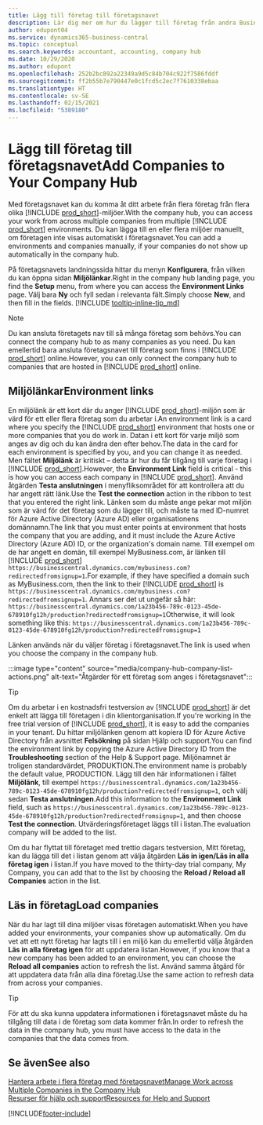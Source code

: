 ```yaml
---
title: Lägg till företag till företagsnavet
description: Lär dig mer om hur du lägger till företag från andra Business Central-miljöer till företagsnavet så att du kan hantera arbete i olika miljöer.
author: edupont04
ms.service: dynamics365-business-central
ms.topic: conceptual
ms.search.keywords: accountant, accounting, company hub
ms.date: 10/29/2020
ms.author: edupont
ms.openlocfilehash: 252b2bc892a22349a9d5c84b704c922f7586fddf
ms.sourcegitcommit: ff2b55b7e790447e0c1fcd5c2ec7f7610338ebaa
ms.translationtype: HT
ms.contentlocale: sv-SE
ms.lasthandoff: 02/15/2021
ms.locfileid: "5389180"
---
```

# <a name="add-companies-to-your-company-hub"></a><span data-ttu-id="c1984-103">Lägg till företag till företagsnavet</span><span class="sxs-lookup"><span data-stu-id="c1984-103">Add Companies to Your Company Hub</span></span>

<span data-ttu-id="c1984-104">Med företagsnavet kan du komma åt ditt arbete från flera företag från flera olika [!INCLUDE [prod_short](includes/prod_short.md)]-miljöer.</span><span class="sxs-lookup"><span data-stu-id="c1984-104">With the company hub, you can access your work from across multiple companies from multiple [!INCLUDE [prod_short](includes/prod_short.md)] environments.</span></span> <span data-ttu-id="c1984-105">Du kan lägga till en eller flera miljöer manuellt, om företagen inte visas automatiskt i företagsnavet.</span><span class="sxs-lookup"><span data-stu-id="c1984-105">You can add a environments and companies manually, if your companies do not show up automatically in the company hub.</span></span>  

<span data-ttu-id="c1984-106">På företagsnavets landningssida hittar du menyn **Konfigurera**, från vilken du kan öppna sidan **Miljölänkar**.</span><span class="sxs-lookup"><span data-stu-id="c1984-106">Right in the company hub landing page, you find the **Setup** menu, from where you can access the **Environment Links** page.</span></span> <span data-ttu-id="c1984-107">Välj bara **Ny** och fyll sedan i relevanta fält.</span><span class="sxs-lookup"><span data-stu-id="c1984-107">Simply choose **New**, and then fill in the fields.</span></span> [!INCLUDE [tooltip-inline-tip_md](includes/tooltip-inline-tip_md.md)]  

> [!NOTE]
> <span data-ttu-id="c1984-108">Du kan ansluta företagets nav till så många företag som behövs.</span><span class="sxs-lookup"><span data-stu-id="c1984-108">You can connect the company hub to as many companies as you need.</span></span> <span data-ttu-id="c1984-109">Du kan emellertid bara ansluta företagsnavet till företag som finns i [!INCLUDE [prod_short](includes/prod_short.md)] online.</span><span class="sxs-lookup"><span data-stu-id="c1984-109">However, you can only connect the company hub to companies that are hosted in [!INCLUDE [prod_short](includes/prod_short.md)] online.</span></span>

## <a name="environment-links"></a><span data-ttu-id="c1984-110">Miljölänkar</span><span class="sxs-lookup"><span data-stu-id="c1984-110">Environment links</span></span>

<span data-ttu-id="c1984-111">En miljölänk är ett kort där du anger [!INCLUDE [prod_short](includes/prod_short.md)]-miljön som är värd för ett eller flera företag som du arbetar i.</span><span class="sxs-lookup"><span data-stu-id="c1984-111">An environment link is a card where you specify the [!INCLUDE [prod_short](includes/prod_short.md)] environment that hosts one or more companies that you do work in.</span></span> <span data-ttu-id="c1984-112">Datan i ett kort för varje miljö som anges av dig och du kan ändra den efter behov.</span><span class="sxs-lookup"><span data-stu-id="c1984-112">The data in the card for each environment is specified by you, and you can change it as needed.</span></span> <span data-ttu-id="c1984-113">Men fältet **Miljölänk** är kritiskt – detta är hur du får tillgång till varje företag i [!INCLUDE [prod_short](includes/prod_short.md)].</span><span class="sxs-lookup"><span data-stu-id="c1984-113">However, the **Environment Link** field is critical - this is how you can access each company in [!INCLUDE [prod_short](includes/prod_short.md)].</span></span> <span data-ttu-id="c1984-114">Använd åtgärden **Testa anslutningen** i menyfliksområdet för att kontrollera att du har angett rätt länk.</span><span class="sxs-lookup"><span data-stu-id="c1984-114">Use the **Test the connection** action in the ribbon to test that you entered the right link.</span></span> <span data-ttu-id="c1984-115">Länken som du måste ange pekar mot miljön som är värd för det företag som du lägger till, och måste ta med ID-numret för Azure Active Directory (Azure AD) eller organisationens domännamn.</span><span class="sxs-lookup"><span data-stu-id="c1984-115">The link that you must enter points at environment that hosts the company that you are adding, and it must include the Azure Active Directory (Azure AD) ID, or the organization's domain name.</span></span> <span data-ttu-id="c1984-116">Till exempel om de har angett en domän, till exempel MyBusiness.com, är länken till [!INCLUDE [prod_short](includes/prod_short.md)] ```https://businesscentral.dynamics.com/mybusiness.com?redirectedfromsignup=1```.</span><span class="sxs-lookup"><span data-stu-id="c1984-116">For example, if they have specified a domain such as MyBusiness.com, then the link to their [!INCLUDE [prod_short](includes/prod_short.md)] is ```https://businesscentral.dynamics.com/mybusiness.com?redirectedfromsignup=1```.</span></span> <span data-ttu-id="c1984-117">Annars ser det ut ungefär så här: ```https://businesscentral.dynamics.com/1a23b456-789c-0123-45de-678910fg12h/production?redirectedfromsignup=1```</span><span class="sxs-lookup"><span data-stu-id="c1984-117">Otherwise, it will look something like this: ```https://businesscentral.dynamics.com/1a23b456-789c-0123-45de-678910fg12h/production?redirectedfromsignup=1```</span></span>  

<span data-ttu-id="c1984-118">Länken används när du väljer företag i företagsnavet.</span><span class="sxs-lookup"><span data-stu-id="c1984-118">The link is used when you choose the company in the company hub.</span></span>  

:::image type="content" source="media/company-hub-company-list-actions.png" alt-text="Åtgärder för ett företag som anges i företagsnavet":::

> [!TIP]
> <span data-ttu-id="c1984-120">Om du arbetar i en kostnadsfri testversion av [!INCLUDE [prod_short](includes/prod_short.md)] är det enkelt att lägga till företagen i din klientorganisation.</span><span class="sxs-lookup"><span data-stu-id="c1984-120">If you're working in the free trial version of [!INCLUDE [prod_short](includes/prod_short.md)], it is easy to add the companies in your tenant.</span></span> <span data-ttu-id="c1984-121">Du hittar miljölänken genom att kopiera ID för Azure Active Directory från avsnittet **Felsökning** på sidan Hjälp och support.</span><span class="sxs-lookup"><span data-stu-id="c1984-121">You can find the environment link by copying the Azure Active Directory ID from the **Troubleshooting** section of the Help & Support page.</span></span> <span data-ttu-id="c1984-122">Miljönamnet är troligen standardvärdet, PRODUKTION.</span><span class="sxs-lookup"><span data-stu-id="c1984-122">The environment name is probably the default value, PRODUCTION.</span></span> <span data-ttu-id="c1984-123">Lägg till den här informationen i fältet **Miljölänk**, till exempel ```https://businesscentral.dynamics.com/1a23b456-789c-0123-45de-678910fg12h/production?redirectedfromsignup=1```, och välj sedan **Testa anslutningen**.</span><span class="sxs-lookup"><span data-stu-id="c1984-123">Add this information to the **Environment Link** field, such as ```https://businesscentral.dynamics.com/1a23b456-789c-0123-45de-678910fg12h/production?redirectedfromsignup=1```, and then choose **Test the connection**.</span></span> <span data-ttu-id="c1984-124">Utvärderingsföretaget läggs till i listan.</span><span class="sxs-lookup"><span data-stu-id="c1984-124">The evaluation company will be added to the list.</span></span>
>
> <span data-ttu-id="c1984-125">Om du har flyttat till företaget med trettio dagars testversion, Mitt företag, kan du lägga till det i listan genom att välja åtgärden **Läs in igen/Läs in alla företag igen** i listan.</span><span class="sxs-lookup"><span data-stu-id="c1984-125">If you have moved to the thirty-day trial company, My Company, you can add that to the list by choosing the **Reload / Reload all Companies** action in the list.</span></span>

## <a name="load-companies"></a><span data-ttu-id="c1984-126">Läs in företag</span><span class="sxs-lookup"><span data-stu-id="c1984-126">Load companies</span></span>

<span data-ttu-id="c1984-127">När du har lagt till dina miljöer visas företagen automatiskt.</span><span class="sxs-lookup"><span data-stu-id="c1984-127">When you have added your environments, your companies show up automatically.</span></span> <span data-ttu-id="c1984-128">Om du vet att ett nytt företag har lagts till i en miljö kan du emellertid välja åtgärden **Läs in alla företag igen** för att uppdatera listan.</span><span class="sxs-lookup"><span data-stu-id="c1984-128">However, if you know that a new company has been added to an environment, you can choose the **Reload all companies** action to refresh the list.</span></span> <span data-ttu-id="c1984-129">Använd samma åtgärd för att uppdatera data från alla dina företag.</span><span class="sxs-lookup"><span data-stu-id="c1984-129">Use the same action to refresh data from across your companies.</span></span>  

> [!TIP]
> <span data-ttu-id="c1984-130">För att du ska kunna uppdatera informationen i företagsnavet måste du ha tillgång till data i de företag som data kommer från.</span><span class="sxs-lookup"><span data-stu-id="c1984-130">In order to refresh the data in the company hub, you must have access to the data in the companies that the data comes from.</span></span>

## <a name="see-also"></a><span data-ttu-id="c1984-131">Se även</span><span class="sxs-lookup"><span data-stu-id="c1984-131">See also</span></span>

[<span data-ttu-id="c1984-132">Hantera arbete i flera företag med företagsnavet</span><span class="sxs-lookup"><span data-stu-id="c1984-132">Manage Work across Multiple Companies in the Company Hub</span></span>](company-hub.md)  
[<span data-ttu-id="c1984-133">Resurser för hjälp och support</span><span class="sxs-lookup"><span data-stu-id="c1984-133">Resources for Help and Support</span></span>](product-help-and-support.md)  


[!INCLUDE[footer-include](includes/footer-banner.md)]